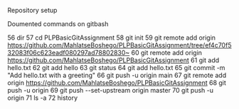 Repository setup

Doumented commands on gitbash

 56  dir
   57  cd PLPBasicGitAssignment
   58  git init
   59   git remote add origin <https://github.com/MahlatseBoshego/PLPBasicGitAssignment/tree/ef4c70f532083f06c623eadf080297ad78802830~>
   60  git remote add origin https://github.com/MahlatseBoshego/PLPBasicGitAssignment
   61  git add hello.txt
   62  git add hello
   63  git status
   64  git add hello.txt
   65  git commit -m "Add hello.txt with a greeting"
   66  git push -u origin main
   67  git remote add origin https://github.com/MahlatseBoshego/PLPBasicGitAssignment
   68  git push -u origin
   69  git push --set-upstream origin master
   70  git push -u origin
   71  ls -a
   72  history
